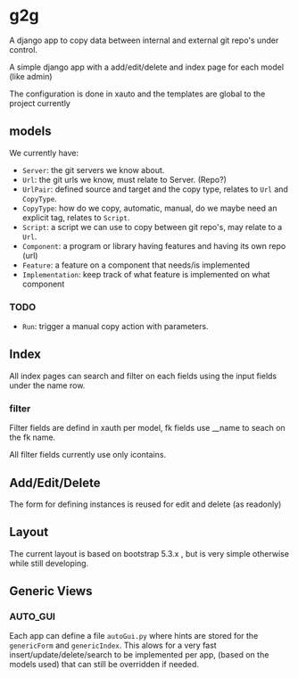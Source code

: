 # g2g

A django app to copy data between internal and external git repo's under control.

A simple django app with a add/edit/delete and index page for each model (like admin)

The configuration is done in xauto and the templates are global to the project currently

## models

We currently have:

 - `Server`: the git servers we know about.
 - `Url`: the git urls we know, must relate to Server. (Repo?)
 - `UrlPair`: defined source and target and the copy type, relates to `Url` and `CopyType`.
 - `CopyType`: how do we copy, automatic, manual, do we maybe need an explicit tag, relates to `Script`.
 - `Script`: a script we can use to copy between git repo's, may relate to a `Url`.
 - `Component`: a program or library having features and having its own repo (url)
 - `Feature`: a feature on a component that needs/is implemented
 - `Implementation`: keep track of what feature is implemented on what component

### TODO

 - `Run`: trigger a manual copy action with parameters.

## Index

All index pages can search and filter on each fields using the input fields under the name row.

### filter

Filter fields are defind in xauth per model, fk fields use <fieldname>__name to seach on the fk name.

All filter fields currently use only icontains.

## Add/Edit/Delete

The form for defining instances is reused for edit and delete (as readonly)

## Layout

The current layout is based on bootstrap 5.3.x , but is very simple otherwise while still developing.

## Generic Views

### AUTO_GUI

Each app can define a file `autoGui.py` where hints are stored for the `genericForm` and `genericIndex`.
This alows for a very fast insert/update/delete/search to be implemented per app,
 (based on the models used) that can still be overridden if needed.
